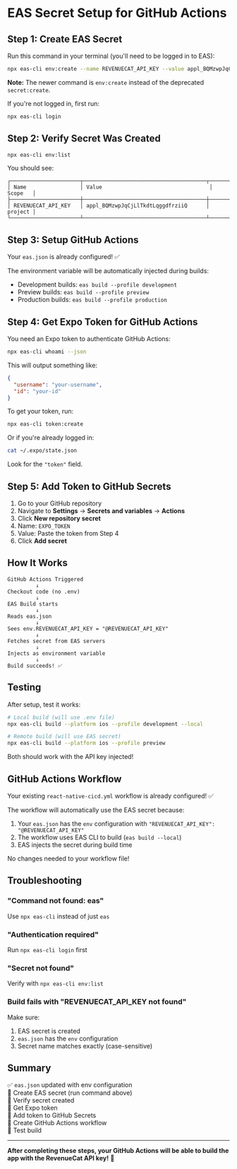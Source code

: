 # EAS Secret Setup for GitHub Actions

## Step 1: Create EAS Secret

Run this command in your terminal (you'll need to be logged in to EAS):

```bash
npx eas-cli env:create --name REVENUECAT_API_KEY --value appl_BQMzwpJqCjLlTkdtLqggdfrziiQ --scope project
```

**Note:** The newer command is `env:create` instead of the deprecated `secret:create`.

If you're not logged in, first run:
```bash
npx eas-cli login
```

## Step 2: Verify Secret Was Created

```bash
npx eas-cli env:list
```

You should see:
```
┌──────────────────────┬───────────────────────────────────────┬─────────┐
│ Name                 │ Value                                  │ Scope   │
├──────────────────────┼───────────────────────────────────────┼─────────┤
│ REVENUECAT_API_KEY   │ appl_BQMzwpJqCjLlTkdtLqggdfrziiQ      │ project │
└──────────────────────┴───────────────────────────────────────┴─────────┘
```

## Step 3: Setup GitHub Actions

Your `eas.json` is already configured! ✅

The environment variable will be automatically injected during builds:
- Development builds: `eas build --profile development`
- Preview builds: `eas build --profile preview`
- Production builds: `eas build --profile production`

## Step 4: Get Expo Token for GitHub Actions

You need an Expo token to authenticate GitHub Actions:

```bash
npx eas-cli whoami --json
```

This will output something like:
```json
{
  "username": "your-username",
  "id": "your-id"
}
```

To get your token, run:
```bash
npx eas-cli token:create
```

Or if you're already logged in:
```bash
cat ~/.expo/state.json
```

Look for the `"token"` field.

## Step 5: Add Token to GitHub Secrets

1. Go to your GitHub repository
2. Navigate to **Settings** → **Secrets and variables** → **Actions**
3. Click **New repository secret**
4. Name: `EXPO_TOKEN`
5. Value: Paste the token from Step 4
6. Click **Add secret**

## How It Works

```
GitHub Actions Triggered
         ↓
Checkout code (no .env)
         ↓
EAS Build starts
         ↓
Reads eas.json
         ↓
Sees env.REVENUECAT_API_KEY = "@REVENUECAT_API_KEY"
         ↓
Fetches secret from EAS servers
         ↓
Injects as environment variable
         ↓
Build succeeds! ✅
```

## Testing

After setup, test it works:

```bash
# Local build (will use .env file)
npx eas-cli build --platform ios --profile development --local

# Remote build (will use EAS secret)
npx eas-cli build --platform ios --profile preview
```

Both should work with the API key injected!

## GitHub Actions Workflow

Your existing `react-native-cicd.yml` workflow is already configured! ✅

The workflow will automatically use the EAS secret because:
1. Your `eas.json` has the `env` configuration with `"REVENUECAT_API_KEY": "@REVENUECAT_API_KEY"`
2. The workflow uses EAS CLI to build (`eas build --local`)
3. EAS injects the secret during build time

No changes needed to your workflow file!

## Troubleshooting

### "Command not found: eas"
Use `npx eas-cli` instead of just `eas`

### "Authentication required"
Run `npx eas-cli login` first

### "Secret not found"
Verify with `npx eas-cli env:list`

### Build fails with "REVENUECAT_API_KEY not found"
Make sure:
1. EAS secret is created
2. `eas.json` has the `env` configuration
3. Secret name matches exactly (case-sensitive)

## Summary

✅ `eas.json` updated with env configuration  
🔲 Create EAS secret (run command above)  
🔲 Verify secret created  
🔲 Get Expo token  
🔲 Add token to GitHub Secrets  
🔲 Create GitHub Actions workflow  
🔲 Test build  

---

**After completing these steps, your GitHub Actions will be able to build the app with the RevenueCat API key!** 🎉

